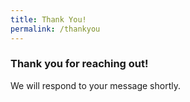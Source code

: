 ```yaml
---
title: Thank You!
permalink: /thankyou
---
```


### Thank you for reaching out!

We will respond to your message shortly.
